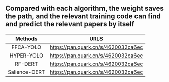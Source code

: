 ## Compared with each algorithm, the weight saves the path, and the relevant training code can find and predict the relevant papers by itself
| Methods | URLS |
| :---: | :---: |
|FFCA-YOLO|     https://pan.quark.cn/s/4620032ca6ec    |
|HYPER-YOLO|    https://pan.quark.cn/s/4620032ca6ec    |
|RF-DERT|     https://pan.quark.cn/s/4620032ca6ec    |
|Salience-DERT|     https://pan.quark.cn/s/4620032ca6ec   |

### 

